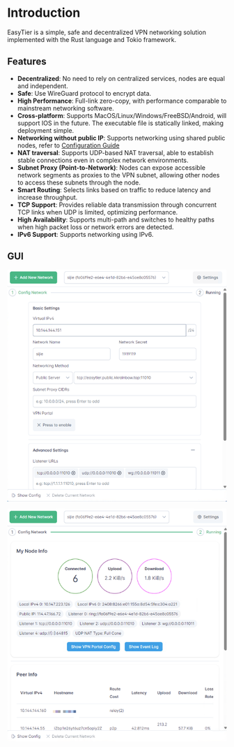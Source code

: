 # Introduction

EasyTier is a simple, safe and decentralized VPN networking solution implemented with the Rust language and Tokio framework.

## Features

- **Decentralized**: No need to rely on centralized services, nodes are equal and independent.
- **Safe**: Use WireGuard protocol to encrypt data.
- **High Performance**: Full-link zero-copy, with performance comparable to mainstream networking software.
- **Cross-platform**: Supports MacOS/Linux/Windows/FreeBSD/Android, will support IOS in the future. The executable file is statically linked, making deployment simple.
- **Networking without public IP**: Supports networking using shared public nodes, refer to [Configuration Guide](/guide/network/networking-without-public-ip)
- **NAT traversal**: Supports UDP-based NAT traversal, able to establish stable connections even in complex network environments.
- **Subnet Proxy (Point-to-Network)**: Nodes can expose accessible network segments as proxies to the VPN subnet, allowing other nodes to access these subnets through the node.
- **Smart Routing**: Selects links based on traffic to reduce latency and increase throughput.
- **TCP Support**: Provides reliable data transmission through concurrent TCP links when UDP is limited, optimizing performance.
- **High Availability**: Supports multi-path and switches to healthy paths when high packet loss or network errors are detected.
- **IPv6 Support**: Supports networking using IPv6.

## GUI

![alt text](/assets/image-5.png)

![alt text](/assets/image-4.png)
